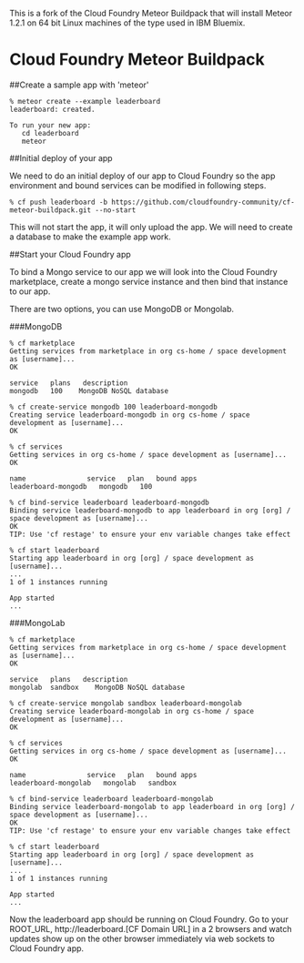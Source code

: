 This is a fork of the Cloud Foundry Meteor Buildpack that will install Meteor 1.2.1 on 64 bit Linux machines of the type used in IBM Bluemix.

Cloud Foundry Meteor Buildpack
==============================

##Create a sample app with 'meteor'

```
% meteor create --example leaderboard
leaderboard: created.

To run your new app:
   cd leaderboard
   meteor
```

##Initial deploy of your app

We need to do an initial deploy of our app to Cloud Foundry so the app environment and bound services can be modified in following steps.

```
% cf push leaderboard -b https://github.com/cloudfoundry-community/cf-meteor-buildpack.git --no-start
```

This will not start the app, it will only upload the app.  We will need to create a database to make the example app work.

##Start your Cloud Foundry app

To bind a Mongo service to our app we will look into the Cloud Foundry marketplace, create a mongo service instance and then bind that instance to our app.

There are two options, you can use MongoDB or Mongolab.

###MongoDB
```
% cf marketplace
Getting services from marketplace in org cs-home / space development as [username]...
OK

service   plans   description
mongodb   100    MongoDB NoSQL database

% cf create-service mongodb 100 leaderboard-mongodb
Creating service leaderboard-mongodb in org cs-home / space development as [username]...
OK

% cf services
Getting services in org cs-home / space development as [username]...
OK

name               service   plan   bound apps
leaderboard-mongodb   mongodb   100

% cf bind-service leaderboard leaderboard-mongodb
Binding service leaderboard-mongodb to app leaderboard in org [org] / space development as [username]...
OK
TIP: Use 'cf restage' to ensure your env variable changes take effect

% cf start leaderboard
Starting app leaderboard in org [org] / space development as [username]...
...
1 of 1 instances running

App started
...
```

###MongoLab
```
% cf marketplace
Getting services from marketplace in org cs-home / space development as [username]...
OK

service   plans   description
mongolab  sandbox    MongoDB NoSQL database

% cf create-service mongolab sandbox leaderboard-mongolab
Creating service leaderboard-mongolab in org cs-home / space development as [username]...
OK

% cf services
Getting services in org cs-home / space development as [username]...
OK

name               service   plan   bound apps
leaderboard-mongolab   mongolab   sandbox

% cf bind-service leaderboard leaderboard-mongolab
Binding service leaderboard-mongolab to app leaderboard in org [org] / space development as [username]...
OK
TIP: Use 'cf restage' to ensure your env variable changes take effect

% cf start leaderboard
Starting app leaderboard in org [org] / space development as [username]...
...
1 of 1 instances running

App started
...
```

Now the leaderboard app should be running on Cloud Foundry. Go to your ROOT_URL, http://leaderboard.[CF Domain URL] in a 2 browsers and watch updates show up on the other browser immediately via web sockets to Cloud Foundry app.
